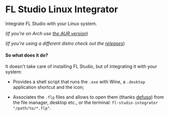 # FL Studio Linux Integrator
Integrate FL Studio with your Linux system.

(_If you're on Arch use [the AUR version](https://aur.archlinux.org/packages/fl-studio-integrator)_) 

(_If you're using a different distro check out the [releases](https://github.com/begin-theadventure/fl-studio-integrator-linux/releases/latest)_)

#### So what does it do?
It doesn't take care of installing FL Studio, but of integrating it with your system:

- Provides a shell script that runs the `.exe` with Wine, a `.desktop` application shortcut and the icon;

- Associates the `.flp` files and allows to open them (thanks [defusq](https://aur.archlinux.org/packages/vtfedit)) from the file manager, desktop etc., or the terminal: `fl-studio-integrator "/path/to/*.flp"`.

